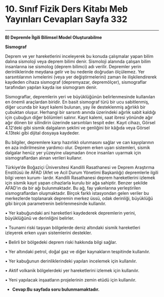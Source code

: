# 10. Sınıf Fizik Ders Kitabı Meb Yayınları Cevapları Sayfa 332

---

**B) Depremle İlgili Bilimsel Model Oluşturabilme**

**Sismograf**

Deprem ve yer hareketlerini inceleyerek bu konuda çalışmalar yapan bilim dalına sismoloji veya deprem bilimi denir. Sismoloji alanında çalışan bilim insanlarına ise sismolog (deprem bilimci) adı verilir. Depremler yerin derinliklerinde meydana gelir ve bu nedenle doğrudan ölçülemez. Yer sarsıntılarının ivmelerini (veya yer değiştirmelerini) zaman ile ilişkilendirerek kaydeden cihaza sismograf (depremyazar, depremölçer), sismograflar tarafından yapılan kayda ise sismogram denir.

Sismograflar, depremlerin yeri ve büyüklüğünün belirlenmesinde kullanılan en önemli araçlardan biridir. En basit sismograf türü bir ucu sabitlenmiş, diğer ucunda bir kayıt kalemi bulunan, yay ile desteklenmiş ağırlıklı bir çubuktan oluşur. Herhangi bir sarsıntı anında üzerindeki ağırlık sabit kaldığı için çubuğun diğer bölümleri salınır. Kayıt kalemi, saat ibresi yönünde ağır ağır dönen bir silindirin üzerinde sarsıntıları tespit eder. Kayıt cihazı, Görsel 4.12’deki gibi sismik dalgaların şeklini ve genliğini bir kâğıda veya Görsel 4.13teki gibi dijital dosyaya kaydeder.

Bu bilgiler, depremlere karşı hazırlıklı olunmasını sağlar ve can kayıplarının en aza indirilmesine yardımcı olur. Deprem erken uyarı sistemleri, sismik dalgalar henüz yer yüzeyine ulaşmadan önce insanları uyarmak için sismograflardan alınan verileri kullanır.

Türkiye’de Boğaziçi Üniversitesi Kandilli Rasathanesi ve Deprem Araştırma Enstitüsü ile AFAD (Afet ve Acil Durum Yönetimi Başkanlığı) depremlerle ilgili bilgi veren kurum- lardır. Kandilli Rasathanesi deprem hareketlerini izlemek için sismik kayıt yapan cihazlarla kurulu bir ağa sahiptir. Benzer şekilde AFAD’ın da bir ağı bulunmaktadır. Bu ağ, fay yakınlarına yerleştirilen sismograflardan oluşmaktadır. Birçok farklı istasyondan gelen veriler bu merkezlerde toplanarak depremin merkez üssü, odak derinliği, büyüklüğü gibi birçok parametrenin belirlenmesinde kullanılır.

• Yer kabuğundaki ani hareketleri kaydederek depremlerin yerini, büyüklüğünü ve derinliğini belirler.

 • Tsunami riski taşıyan bölgelerde deniz altındaki sismik hareketleri izleyerek erken uyarı sistemlerini destekler.

 • Belirli bir bölgedeki deprem riski hakkında bilgi sağlar.

 • Yer altındaki petrol, doğal gaz ve diğer kaynakların tespitinde kullanılır.

 • Yer kabuğunun derinliklerindeki yapıları incelemek için kullanılır.

 • Aktif volkanik bölgelerdeki yer hareketlerini izlemek için kullanılır.

 • Yeni yapılacak inşaatların projelerinin zemin etüdü için kullanılır.

-   **Cevap**:**Bu sayfada soru bulunmamaktadır.**